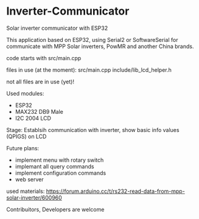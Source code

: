 # Inverter-Communicator
Solar inverter communicator with ESP32

This application based on ESP32, using Serial2 or SoftwareSerial for communicate with MPP Solar inverters, PowMR and another China brands.

code starts with src/main.cpp

files in use (at the moment):
src/main.cpp
include/lib_lcd_helper.h

not all files are in use (yet)!

Used modules:
- ESP32
- MAX232 DB9 Male
- I2C 2004 LCD

Stage: Establsih communication with inverter, show basic info values (QPIGS) on LCD 

Future plans:
- implement menu with rotary switch
- implemant all query commands
- implement configuration commands
- web server

used materials:
https://forum.arduino.cc/t/rs232-read-data-from-mpp-solar-inverter/600960


Contribuitors, Developers are welcome
